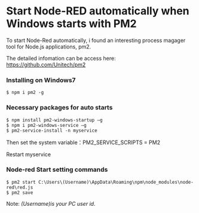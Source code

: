 # Start Node-RED automatically when Windows starts with PM2

To start Node-Red automatically, i found an interesting process magager tool for Node.js applications, pm2. 

The detailed infomation can be access here: https://github.com/Unitech/pm2 


### Installing on Windows7
```
$ npm i pm2 -g
```
### Necessary packages for auto starts
```
$ npm install pm2-windows-startup –g
$ npm i pm2-windows-service –g
$ pm2-service-install -n myservice
```
Then set the system variable：PM2_SERVICE_SCRIPTS = PM2

Restart myservice

### Node-red Start setting commands
```
$ pm2 start C:\Users\(Username)\AppData\Roaming\npm\node_modules\node-red\red.js
$ pm2 save
```
Note: _(Username)is your PC user id_. 

